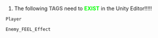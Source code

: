 1. The following <strong><span style="color:dimgray;">TAGS</span></strong> need to <strong><span style="color:lime;">EXIST</span></strong> in the Unity Editor!!!!!
```Copy
Player
```
```Copy
Enemy_FEEL_Effect
```

